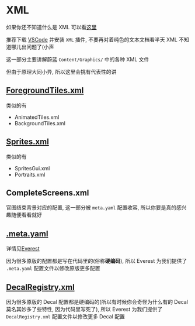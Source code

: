 # XML

如果你还不知道什么是 XML 可以看[这里](https://saplonily.top/celeste_mod_tutorial/other/xml-speedrun/)

推荐下载 [VSCode](https://code.visualstudio.com/) 并安装 `XML` 插件, 不要再对着纯色的文本文档看半天 XML 不知道哪儿出问题了(小声


这一部分主要讲解蔚蓝 `Content/Graphics/` 中的各种 XML 文件

但由于原理大同小异, 所以这里会挑有代表性的讲

## [ForegroundTiles.xml](./tilesets.md)

类似的有

* AnimatedTiles.xml
* BackgroundTiles.xml

## [Sprites.xml](./sprites_xml.md)

类似的有

* SpritesGui.xml
* Portraits.xml

## CompleteScreens.xml

官图结束背景对应的配置, 这一部分被 `meta.yaml` 配置收容, 所以你要是真的感兴趣随便看看就好

## [.meta.yaml](../loenn/metadata.md)

详情见[Everest](https://github.com/EverestAPI/Resources/wiki/Map-Metadata#setting-up-a-metayaml-file)

因为很多原版的配置都是写在代码里的(俗称**硬编码**), 所以 Everest 为我们提供了 `.meta.yaml` 配置文件以修改原版更多配置


## [DecalRegistry.xml](../graphics.md#decalregistry)

因为很多原版的 Decal 配置都是硬编码的(所以有时候你会奇怪为什么有的 Decal 莫名其妙多了些特性, 因为代码里写死了), 所以 Everest 为我们提供了 `DecalRegistry.xml` 配置文件以修改更多 Decal 配置
